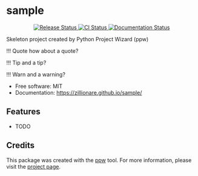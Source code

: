# sample


<p align="center">
<a href="https://pypi.python.org/pypi/sample">
    <img src="https://img.shields.io/pypi/v/sample.svg"
        alt = "Release Status">
</a>

<a href="https://github.com/zillionare/sample/actions">
    <img src="https://github.com/zillionare/sample/actions/workflows/main.yml/badge.svg?branch=release" alt="CI Status">
</a>

<a href="https://zillionare.github.io/sample/">
    <img src="https://img.shields.io/website/https/zillionare.github.io/sample/index.html.svg?label=docs&down_message=unavailable&up_message=available" alt="Documentation Status">
</a>

</p>


Skeleton project created by Python Project Wizard (ppw)

!!! Quote
    how about a quote?
    
!!! Tip
    and a tip?
    
!!! Warn
    and a warning?

* Free software: MIT
* Documentation: <https://zillionare.github.io/sample/>


## Features

* TODO

## Credits

This package was created with the [ppw](https://zillionare.github.io/python-project-wizard) tool. For more information, please visit the [project page](https://zillionare.github.io/python-project-wizard/).

